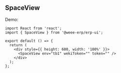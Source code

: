 ## SpaceView

Demo:

```tsx
import React from 'react';
import { SpaceView } from '@weee-erp/erp-ui';

export default () => {
  return (
    <div style={{ height: 600, width: '100%' }}>
      <SpaceView env="tb1" wekiToken="" token="" />
    </div>
  );
};
```

<API></API>
